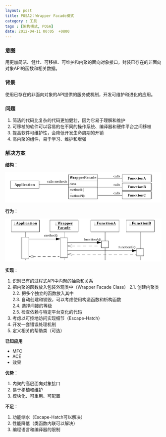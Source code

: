 ```yaml
---
layout: post
title: POSA2：Wrapper Facade模式
category : 工具
tags : [架构模式, POSA]
date: 2012-04-11 00:05  +0800
---
```



### 意图

用更加简洁、健壮、可移植、可维护和内聚的面向对象接口，封装已存在的非面向对象API的函数和相关数据。

### 背景

使用已存在的非面向对象的API提供的服务或机制，开发可维护和进化的应用。

### 问题

1. 简洁的代码比复杂的代码更加健壮，因为它易于理解和维护  
2. 可移植的软件可以容易的在不同的操作系统、编译器和硬件平台之间移植  
3. 提高软件可维护性，会降低开发生命周期的开销  
4. 高内聚的组件，易于学习、维护和增强  

### 解决方案

**结构**：

![POSA](/assets/img/2012-04-11-1.jpg)

**行为**：

![POSA](/assets/img/2012-04-11-2.jpg)

**实现**：

1. 识别已有的过程式API中内聚的抽象和关系  
2. 把内聚的函数放入包装外观类中（Wrapper Facade Class） 
	2.1. 创建内聚类  
	2.2. 把多个独立的函数放入其中  
	2.3. 自动创建和销毁，可以考虑使用构造函数和析构函数  
	2.4. 选择间接的等级	  
	2.5. 检查依赖与特定平台变化的代码  
3. 考虑以可控地访问实现细节（Escape-Hatch）  
4. 开发一套错误处理机制  
5. 定义相关的帮助类（可选）  

**已知应用**

* MFC  
* ACE  
* 效果  

**优势**：

1. 内聚的高层面向对象接口
2. 易于移植和维护
3. 模块化、可重用、可配置

**不足**：

1. 功能缩水（Escape-Hatch可以解决）
2. 性能降低（类函数内联可以解决）
3. 编程语言和编译器的限制

